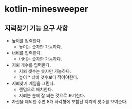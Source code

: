 # kotlin-minesweeper

## 지뢰찾기 기능 요구 사항
- 높이를 입력한다.
    - 높이는 숫자만 가능하다.
- 너비를 입력한다.
    - 너비는 숫자만 가능하다.
- 지뢰 개수를 입력한다.
    - 지뢰 갯수는 숫자만 가능하다.
    - 높이 * 너비 갯수보다 적어야한다.
- 지뢰찾기 게임을 그린다.
    - 랜덤으로 배치한다.
    - 지뢰는 눈에 잘 띄는 것으로 표기한다.
- 자신을 제외한 주변 8개 사각형에 포함된 지뢰의 갯수를 보여준다.